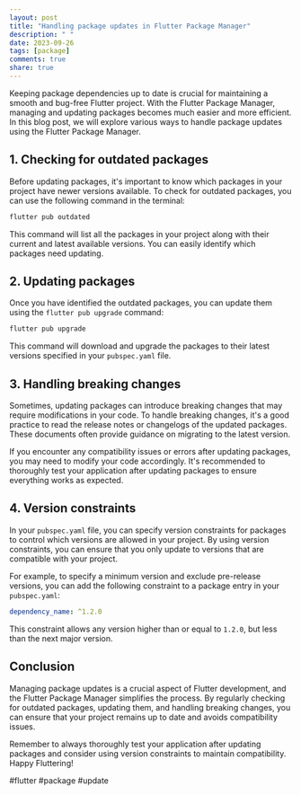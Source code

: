```yaml
---
layout: post
title: "Handling package updates in Flutter Package Manager"
description: " "
date: 2023-09-26
tags: [package]
comments: true
share: true
---
```


Keeping package dependencies up to date is crucial for maintaining a smooth and bug-free Flutter project. With the Flutter Package Manager, managing and updating packages becomes much easier and more efficient. In this blog post, we will explore various ways to handle package updates using the Flutter Package Manager.

## 1. Checking for outdated packages

Before updating packages, it's important to know which packages in your project have newer versions available. To check for outdated packages, you can use the following command in the terminal:

```bash
flutter pub outdated
```

This command will list all the packages in your project along with their current and latest available versions. You can easily identify which packages need updating.

## 2. Updating packages

Once you have identified the outdated packages, you can update them using the `flutter pub upgrade` command:

```bash
flutter pub upgrade
```

This command will download and upgrade the packages to their latest versions specified in your `pubspec.yaml` file.

## 3. Handling breaking changes

Sometimes, updating packages can introduce breaking changes that may require modifications in your code. To handle breaking changes, it's a good practice to read the release notes or changelogs of the updated packages. These documents often provide guidance on migrating to the latest version.

If you encounter any compatibility issues or errors after updating packages, you may need to modify your code accordingly. It's recommended to thoroughly test your application after updating packages to ensure everything works as expected.

## 4. Version constraints

In your `pubspec.yaml` file, you can specify version constraints for packages to control which versions are allowed in your project. By using version constraints, you can ensure that you only update to versions that are compatible with your project.

For example, to specify a minimum version and exclude pre-release versions, you can add the following constraint to a package entry in your `pubspec.yaml`:

```yaml
dependency_name: ^1.2.0
```

This constraint allows any version higher than or equal to `1.2.0`, but less than the next major version.

## Conclusion

Managing package updates is a crucial aspect of Flutter development, and the Flutter Package Manager simplifies the process. By regularly checking for outdated packages, updating them, and handling breaking changes, you can ensure that your project remains up to date and avoids compatibility issues.

Remember to always thoroughly test your application after updating packages and consider using version constraints to maintain compatibility. Happy Fluttering!

#flutter #package #update